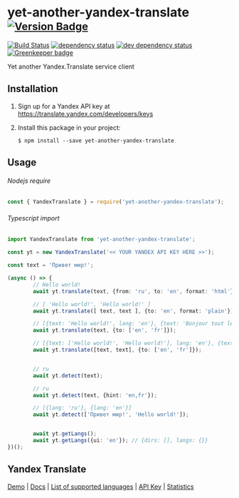 # yet-another-yandex-translate <sup>[![Version Badge][2]][1]</sup>

[![Build Status](https://travis-ci.org/norbornen/yet-another-yandex-translate.svg?branch=master)](https://travis-ci.org/norbornen/yet-another-yandex-translate)
[![dependency status][5]][6]
[![dev dependency status][7]][8]
[![Greenkeeper badge](https://badges.greenkeeper.io/norbornen/yet-another-yandex-translate.svg)](https://greenkeeper.io/)

Yet another Yandex.Translate service client

## Installation

1.  Sign up for a Yandex API key at https://translate.yandex.com/developers/keys

2.  Install this package in your project:

        $ npm install --save yet-another-yandex-translate

## Usage

###### Nodejs require
```javascript
const { YandexTranslate } = require('yet-another-yandex-translate');
```

###### Typescript import
```typescript
import YandexTranslate from 'yet-another-yandex-translate';
```


```typescript
const yt = new YandexTranslate('<< YOUR YANDEX API KEY HERE >>');

const text = 'Привет мир!';

(async () => {
        // Hello world!
        await yt.translate(text, {from: 'ru', to: 'en', format: 'html'});

        // [ 'Hello world!', 'Hello world!' ]
        await yt.translate([ text, text ], {to: 'en', format: 'plain'});

        // [{text: 'Hello world!', lang: 'en'}, {text: 'Bonjour tout le monde!', lang: 'fr'}]
        await yt.translate(text, {to: ['en', 'fr']});

        // [{text: ['Hello world!', 'Hello world!'], lang: 'en'}, {text: ['Bonjour tout le monde!', 'Bonjour tout le monde!'], lang: 'fr'}]
        await yt.translate([text, text], {to: ['en', 'fr']});   


        // ru
        await yt.detect(text);

        // ru
        await yt.detect(text, {hint: 'en,fr'});

        // [{lang: 'ru'}, {lang: 'en'}]
        await yt.detect(['Привет мир!', 'Hello world!']); 


        await yt.getLangs();
        await yt.getLangs({ui: 'en'}); // {dirs: [], langs: {}}
})();

```

## Yandex Translate

[Demo](https://translate.yandex.com/) | [Docs](https://tech.yandex.com/translate/) | [List of supported languages](https://yandex.ru/dev/translate/doc/dg/concepts/api-overview-docpage/#api-overview__languages) | [API Key](https://translate.yandex.com/developers/keys) | [Statistics](https://translate.yandex.com/developers/stat)


[1]: https://npmjs.org/package/yet-another-yandex-translate
[2]: http://versionbadg.es/norbornen/yet-another-yandex-translate.svg
[5]: https://david-dm.org/norbornen/yet-another-yandex-translate.svg
[6]: https://david-dm.org/norbornen/yet-another-yandex-translate
[7]: https://david-dm.org/norbornen/yet-another-yandex-translate/dev-status.svg
[8]: https://david-dm.org/norbornen/yet-another-yandex-translate?type=dev
